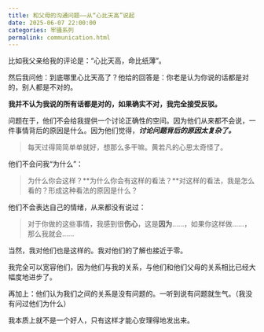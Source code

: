 ```yaml
---
title: 和父母的沟通问题——从“心比天高”说起
date: 2025-06-07 22:00:00
categories: 牢骚系列
permalink: communication.html
---
```


比如我父亲给我的评论是：“心比天高，命比纸薄”。

然后我问他：到底哪里心比天高了？他给的回答是：你老是认为你说的话都是对的，别人都是不对的。

**我并不认为我说的所有话都是对的，如果确实不对，我完全接受反驳。**

问题在于，他们不会给我提供一个讨论正确性的空间。因为他们从来都不会说，一件事情背后的原因是什么。因为他们觉得，***讨论问题背后的原因太复杂了。***

> 每天过得简简单单就好，想那么多干嘛。黄若凡的心思太奇怪了。

他们不会问我“为什么”：

> 为什么你会这样？**为什么你会有这样的看法？**对这样的看法，我是怎么看的？形成这种看法的原因是什么？

他们不会表达自己的情绪，从来都没有说过：

> 对于你做的这些事情，我感到很**伤心**，这是**因为**……，如果你这样做……，那么我就会……

当然，我对他们也是这样的。我对他们的了解也接近于零。

我完全可以宽容他们，因为他们与我的关系，与他们和他们父母的关系相比已经大幅度地进步了。

再加上：他们认为我们之间的关系是没有问题的。一听到说有问题就生气。（我没有问过他们为什么）

我本质上就不是一个好人，只有这样才能心安理得地发出来。